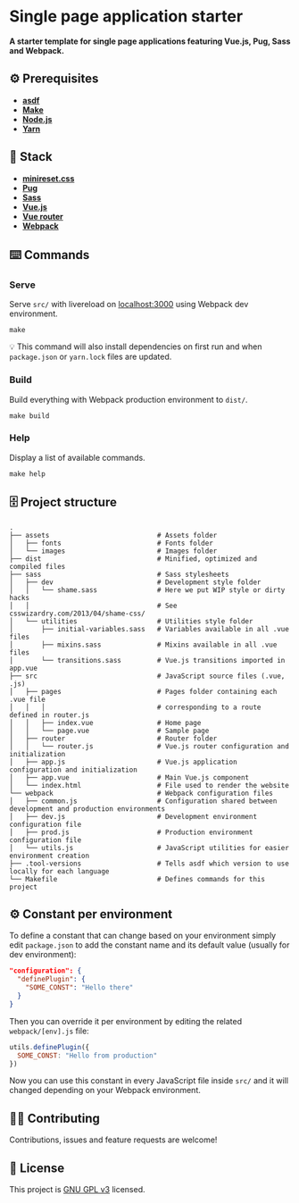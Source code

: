 # Single page application starter
**A starter template for single page applications featuring Vue.js, Pug, Sass and Webpack.**

## ⚙️ Prerequisites
- [**asdf**](https://github.com/asdf-vm/asdf)
- [**Make**](https://www.gnu.org/software/make/)
- [**Node.js**](https://nodejs.org)
- [**Yarn**](https://yarnpkg.com)

## 🥞 Stack
- [**minireset.css**](https://jgthms.com/minireset.css/) 
- [**Pug**](https://pugjs.org)
- [**Sass**](https://sass-lang.com)
- [**Vue.js**](https://vuejs.org) 
- [**Vue router**](https://router.vuejs.org) 
- [**Webpack**](https://webpack.js.org)

## ⌨️ Commands
### Serve
Serve `src/` with livereload on [localhost:3000](http://localhost:3000) using Webpack dev environment.

```
make
```

💡 This command will also install dependencies on first run and when `package.json` or `yarn.lock` files are updated.

### Build
Build everything with Webpack production environment to `dist/`.

```
make build
```

### Help
Display a list of available commands.

```
make help
```

## 🗄️ Project structure
```
.
├── assets                           # Assets folder
│   ├── fonts                        # Fonts folder
│   └── images                       # Images folder
├── dist                             # Minified, optimized and compiled files
├── sass                             # Sass stylesheets
│   ├── dev                          # Development style folder
│   │   └── shame.sass               # Here we put WIP style or dirty hacks
│   │                                # See csswizardry.com/2013/04/shame-css/
│   └── utilities                    # Utilities style folder
│       ├── initial-variables.sass   # Variables available in all .vue files
│       ├── mixins.sass              # Mixins available in all .vue files
│       └── transitions.sass         # Vue.js transitions imported in app.vue
├── src                              # JavaScript source files (.vue, .js)
│   ├── pages                        # Pages folder containing each .vue file
│   │   │                            # corresponding to a route defined in router.js
│   │   ├── index.vue                # Home page
│   │   └── page.vue                 # Sample page
│   ├── router                       # Router folder
│   │   └── router.js                # Vue.js router configuration and initialization
│   ├── app.js                       # Vue.js application configuration and initialization
│   ├── app.vue                      # Main Vue.js component
│   └── index.html                   # File used to render the website
└── webpack                          # Webpack configuration files
│   ├── common.js                    # Configuration shared between development and production environments
│   ├── dev.js                       # Development environment configuration file
│   ├── prod.js                      # Production environment configuration file
│   └── utils.js                     # JavaScript utilities for easier environment creation
├── .tool-versions                   # Tells asdf which version to use locally for each language
└── Makefile                         # Defines commands for this project
``` 

## ⚙️ Constant per environment
To define a constant that can change based on your environment simply edit `package.json` to add the constant name and its default value (usually for dev environment):

```json
"configuration": {
  "definePlugin": {
    "SOME_CONST": "Hello there"
  }
}
```

Then you can override it per environment by editing the related `webpack/[env].js` file:

```js
utils.definePlugin({
  SOME_CONST: "Hello from production"
})
```

Now you can use this constant in every JavaScript file inside `src/` and it will changed depending on your Webpack environment.

## 🤜🤛 Contributing
Contributions, issues and feature requests are welcome!

## 📝 License
This project is [GNU GPL v3](LICENSE) licensed.
